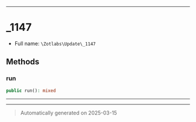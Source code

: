 ***

# _1147





* Full name: `\Zotlabs\Update\_1147`




## Methods


### run



```php
public run(): mixed
```












***


***
> Automatically generated on 2025-03-15

